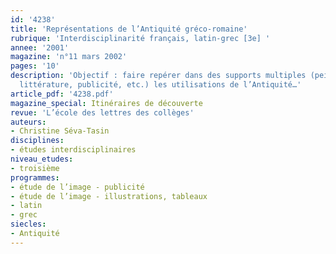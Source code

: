 ```yaml
---
id: '4238'
title: 'Représentations de l’Antiquité gréco-romaine'
rubrique: 'Interdisciplinarité français, latin-grec [3e] '
annee: '2001'
magazine: 'n°11 mars 2002'
pages: '10'
description: 'Objectif : faire repérer dans des supports multiples (peinture, architecture,
  littérature, publicité, etc.) les utilisations de l’Antiquité…'
article_pdf: '4238.pdf'
magazine_special: Itinéraires de découverte
revue: 'L’école des lettres des collèges'
auteurs:
- Christine Séva-Tasin
disciplines:
- études interdisciplinaires
niveau_etudes:
- troisième
programmes:
- étude de l’image - publicité
- étude de l’image - illustrations, tableaux
- latin
- grec
siecles:
- Antiquité
---
```

